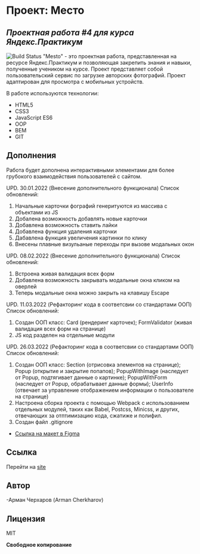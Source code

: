 # Проект: Место
## _Проектная работа #4 для курса Яндекс.Практикум_

![Build Status](https://travis-ci.org/joemccann/dillinger.svg?branch=master)
"Mesto" - это проектная работа, представленная на ресурсе Яндекс.Практикум и позволяющая закрепить знания и навыки, полученные учеником на курсе.
Проект представляет собой пользовательский сервис по загрузке авторских фотографий.
Проект адаптирован для просмотра с мобильных устройств.

В работе используются технологии:
- HTML5
- CSS3
- JavaScript ES6
- OOP
- BEM
- GIT

## Дополнения

Работа будет дополнена интерактивными элементами для более грубокого взаимодействия пользователей с сайтом.

UPD. 30.01.2022 (Внесение дополнительного функционала)
Список обновлений:
  1) Начальные карточки фографий генеритуются из массива с объектами из JS
  2) Добалена возможность добавлять новые карточки
  3) Добавлена возможность ставить лайки
  4) Добавлена функция удаления карточки
  5) Дабавлена функция увеличения картинки по клику
  6) Внесены плавные визульаные переходы при вызове модальных окон

UPD. 08.02.2022 (Внесение дополнительного функционала)
Список обновлений:
  1) Встроена живая валидация всех форм
  2) Добавлена возможность закрывать модальные окна кликом на оверлей
  3) Теперь модальные окна можно закрыть на клавишу Escape

UPD. 11.03.2022 (Рефакторинг кода в соответсвии со стандартами ООП)
Список обновлений:
  1) Создан ООП класс: Card (рендеринг карточек); FormValidator (живая валидация всех форм на странице)
  2) JS код разделен на отдельные модули

UPD. 26.03.2022 (Рефакторинг кода в соответсвии со стандартами ООП)
Список обновлений:
  1) Создан ООП класс: Section (отрисовка элементов на странице); Popup (открытие и закрытие попапов); PopupWithImage (наследует от Popup, подтягивает данные о картинке); PopupWithForm (наследует от Popup, обрабатывает данные формы); UserInfo (отвечает за управление отображением информации о пользователе на странице)
  2) Настроена сборка проекта с помощью Webpack с использованием отдельных модулей, таких как Babel, Postcss, Minicss, и других, отвечающих за отптимизацию кода, сжатиже и полифил.
  3) Создан файл .gitignore

* [Ссылка на макет в Figma](https://www.figma.com/file/2cn9N9jSkmxD84oJik7xL7/JavaScript.-Sprint-4?node-id=0%3A1)
## Ссылка
Перейти на [site]

## Автор
-Арман Черхаров (Arman Cherkharov)

## Лицензия

MIT

**Свободное копирование**

[site]: <https://arman1231.github.io/mesto/index.html>
